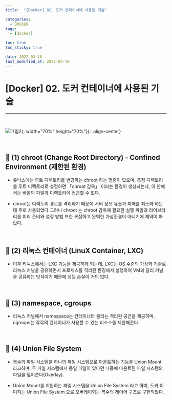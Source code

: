 ```yaml
---
title:  "[Docker] 02. 도커 컨테이너에 사용된 기술" 

categories:
  - DOCKER
tags:
  - [docker]

toc: true
toc_sticky: true

date: 2022-03-18
last_modified_at: 2022-03-18
---
```

# [Docker] 02. 도커 컨테이너에 사용된 기술
---

<style>
table {
    font-size: 12pt;
}
table th:first-of-type {
    width: 5%;
}
table th:nth-of-type(2) {
    width: 15%;
}
table th:nth-of-type(3) {
    width: 50%;
}
table th:nth-of-type(4) {
    width: 30%;
}
</style>

<br>

![그림2](https://user-images.githubusercontent.com/42735894/223619549-8cf54831-3871-4024-b9d8-ce0f30c7cf3a.png){: width="70%" height="70%"}{: .align-center}

<br>

## 🔔 (1) chroot (Change Root Directory) - Confined Environment (제한된 환경)

- 유닉스에는 루트 디렉토리를 변경하는 chroot 라는 명령이 있으며, 특정 디렉토리를 루트 디렉토리로 설정하면 「chroot 감옥」 이라는 환경이 생성되는데, 이 안에서는 바깥의 파일과 디렉토리에 접근할 수 없다.

- chroot는 디렉토리 경로를 격리하기 때문에 서버 정보 유출과 피해를 최소화 하는데 주로 사용되었다 그러나 chroot 는 chroot 감옥에 필요한 실행 파일과 라이브러리를 미리 준비와 설정 방법 또한 복잡하고 완벽한 가상환경이 아니기에 제약이 따랐다.

<br>

## 🔔 (2) 리눅스 컨테이너 (LinuX Container, LXC) 

- 이후 리눅스에서는 LXC 기능을 제공하게 되는데, LXC는 OS 수준의 가상화 기술로 리눅스 커널을 공유하면서 프로세스를 격리된 환경에서 실행하여 VM과 달리 커널을 공유하는 방식이기 때문에 성능 손실이 거의 없다.

<br>

## 🔔 (3) namespace, cgroups

- 리눅스 커널에서 namespace는 컨테이너라 불리는 격리된 공간을 제공하며, cgroups는 각각의 컨테이너가 사용할 수 있는 리소스를 제한해준다.

<br>

## 🔔 (4) Union File System

- 복수의 파일 시스템을 하나의 파일 시스템으로 마운트하는 기능을 Union Mount 라고하며, 두 파일 시스템에서 동일 파일이 있다면 나중에 마운트된 파일 시스템의 파일을 덮어쓴다(Overlay).

- Union Mount를 지원하는 파일 시스템을 Union File System 라고 하며, 도커 이미지는 Union File System 으로 오버레이되는 복수의 레이어 구조로 구현되었다.

<br>